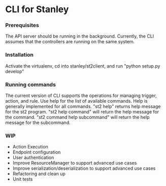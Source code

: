 CLI for Stanley
===============

### Prerequisites
The API server should be running in the background. Currently, the CLI assumes that the controllers are running on the same system.

### Installation
Activate the virtualenv, cd into stanley/st2client, and run "python setup.py develop"

### Running commands
The current version of CLI supports the operations for managing trigger, action, and rule. Use help for the list of available commands. Help is generally implemented for all commands. "st2 help" returns help message for the st2 program. "st2 help command" will return the help message for the command.  "st2 command help subcommand" will return the help message for the subcommand.

### WIP
* Action Execution
* Endpoint configuration
* User authentication
* Improve ResourceManager to support advanced use cases
* Improve serialization/deserialization to support advanced use cases
* Refactoring and clean up
* Unit tests
